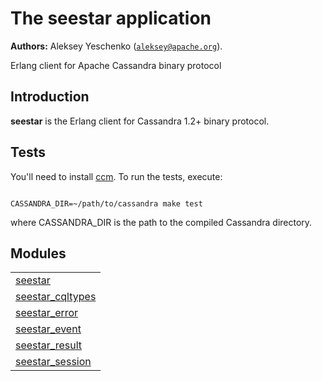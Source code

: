 

# The seestar application #

__Authors:__ Aleksey Yeschenko ([`aleksey@apache.org`](mailto:aleksey@apache.org)).

Erlang client for Apache Cassandra binary protocol


## Introduction ##


<strong>seestar</strong>
 is the Erlang client for Cassandra 1.2+ binary protocol.


## Tests ##

You'll need to install [ccm](https://github.com/pcmanus/ccm).
To run the tests, execute:

```

CASSANDRA_DIR=~/path/to/cassandra make test

```
where CASSANDRA_DIR is the path to the compiled Cassandra directory.


## Modules ##


<table width="100%" border="0" summary="list of modules">
<tr><td><a href="seestar.md" class="module">seestar</a></td></tr>
<tr><td><a href="seestar_cqltypes.md" class="module">seestar_cqltypes</a></td></tr>
<tr><td><a href="seestar_error.md" class="module">seestar_error</a></td></tr>
<tr><td><a href="seestar_event.md" class="module">seestar_event</a></td></tr>
<tr><td><a href="seestar_result.md" class="module">seestar_result</a></td></tr>
<tr><td><a href="seestar_session.md" class="module">seestar_session</a></td></tr></table>


